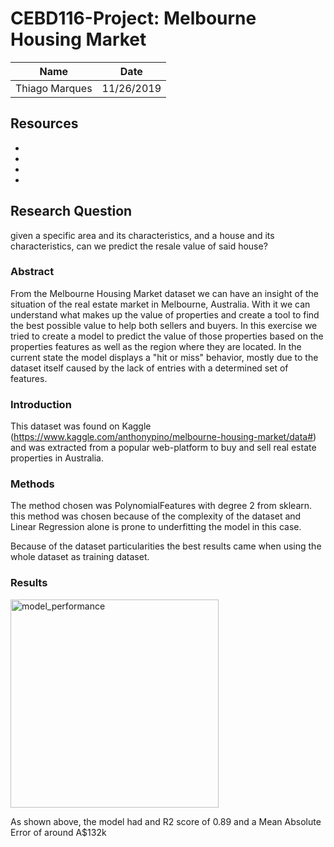 # CEBD116-Project: Melbourne Housing Market

| Name           | Date          |
| -------------- | ------------- |
| Thiago Marques |   11/26/2019  |

## Resources

 *
 *
 *
 *
 
## Research Question

 given a specific area and its characteristics, and a house and its characteristics, can we predict the resale value of said house?
 
 ### Abstract
 
From the Melbourne Housing Market dataset we can have an insight of the situation of the real estate market in Melbourne, Australia. With it we can understand what makes up the value of properties and create a tool to find the best possible value to help both sellers and buyers. In this exercise we tried to create a model to predict the value of those properties based on the properties features as well as the region where they are located. In the current state the model displays a "hit or miss" behavior, mostly due to the dataset itself caused by the lack of entries with a determined set of features. 

### Introduction

This dataset was found on Kaggle (https://www.kaggle.com/anthonypino/melbourne-housing-market/data#) and was extracted from a popular web-platform to buy and sell real estate properties in Australia.

### Methods

The method chosen was PolynomialFeatures with degree 2 from sklearn. this method was chosen because of the complexity of the dataset and Linear Regression alone is prone to underfitting the model in this case.

Because of the dataset particularities the best results came when using the whole dataset as training dataset.

### Results

<img width="333" alt="model_performance" src="https://user-images.githubusercontent.com/24575360/69679286-c6c15b00-1075-11ea-9f31-5a4811a634d7.png">

As shown above, the model had and R2 score of 0.89 and a Mean Absolute Error of around A$132k
